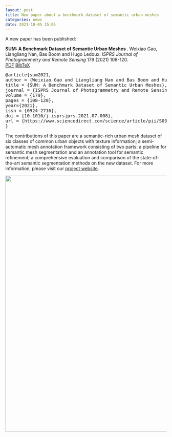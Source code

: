 ```yaml
---
layout: post
title: New paper about a benchmark dataset of semantic urban meshes 
categories: news
date: 2021-10-05 15:05
---
```


A new paper has been published:

<div class="filteredelement"><strong> SUM: A Benchmark Dataset of Semantic Urban Meshes </strong>. Weixiao Gao, Liangliang Nan, Bas Boom and Hugo Ledoux. <em> ISPRS Journal of Photogrammetry and Remote Sensing</em> 179 (2021) 108-120. <br/><a href="https://www.sciencedirect.com/science/article/pii/S0924271621001854"><i class="fas fa-external-link-alt"></i> PDF</a> <a href="#myref" data-toggle="collapse"><i class="fas fa-caret-square-down"></i> BibTeX</a> <div id="myref" class="collapse" tabindex="-1"><pre class="bibtex">@article{sum2021,
author = {Weixiao Gao and Liangliang Nan and Bas Boom and Hugo Ledoux},
title = {SUM: A Benchmark Dataset of Semantic Urban Meshes},
journal = {ISPRS Journal of Photogrammetry and Remote Sensing},
volume = {179},
pages = {108-120},
year={2021},
issn = {0924-2716},
doi = {10.1016/j.isprsjprs.2021.07.008},
url = {https://www.sciencedirect.com/science/article/pii/S0924271621001854},
}
</pre></div></div>

The contributions of this paper are a semantic-rich urban mesh dataset of six classes of common urban objects with texture information; a semi-automatic mesh annotation framework consisting of two parts: a pipeline for semantic mesh segmentation and an annotation tool for semantic refinement; a comprehensive evaluation and comparison of the state-of-the-art semantic segmentation methods on the new dataset. For more information, please visit our [project website](https://3d.bk.tudelft.nl/projects/meshannotation/).

<a href="https://3d.bk.tudelft.nl/projects/meshannotation/"><img src="{{ site.baseurl }}/img/2021/annotation_fuse.jpg" width="800px" /></a><br/>
